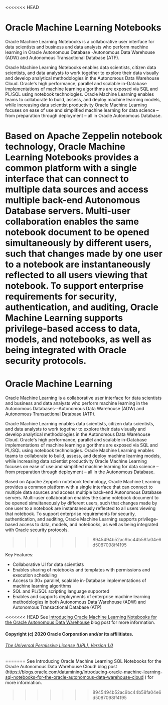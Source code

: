 <<<<<<< HEAD
# Oracle Machine Learning Notebooks
Oracle Machine Learning Notebooks is a collaborative user interface for data scientists and business and data analysts who perform machine learning in Oracle Autonomous Database -Autonomous Data Warehouse (ADW) and Autonomous Transactional Database (ATP).   

Oracle Machine Learning Notebooks enables data scientists, citizen data scientists, and data analysts to work together to explore their data visually and develop analytical methodologies in the Autonomous Data Warehouse Cloud. Oracle's high performance, parallel and scalable in-Database implementations of machine learning algorithms are exposed via SQL and PL/SQL using notebook technologies. Oracle Machine Learning enables teams to collaborate to build, assess, and deploy machine learning models, while increasing data scientist productivity Oracle Machine Learning focuses on ease of use and simplified machine learning for data science – from preparation through deployment – all in Oracle Autonomous Database.

Based on Apache Zeppelin notebook technology, Oracle Machine Learning Notebooks provides a common platform with a single interface that can connect to multiple data sources and access multiple back-end Autonomous Database servers. Multi-user collaboration enables the same notebook document to be opened simultaneously by different users, such that changes made by one user to a notebook are instantaneously reflected to all users viewing that notebook. To support enterprise requirements for security, authentication, and auditing, Oracle Machine Learning supports privilege-based access to data, models, and notebooks, as well as being integrated with Oracle security protocols.
=======
# Oracle Machine Learning
Oracle Machine Learning is a collaborative user interface for data scientists and business and data analysts who perform machine learning in the Autonomous Databases--Autonomous Data Warehouse (ADW) and Autonomous Transactional Database (ATP).   

Oracle Machine Learning enables data scientists, citizen data scientists, and data analysts to work together to explore their data visually and develop analytical methodologies in the Autonomous Data Warehouse Cloud. Oracle's high performance, parallel and scalable in-Database implementations of machine learning algorithms are exposed via SQL and PL/SQL using notebook technologies. Oracle Machine Learning enables teams to collaborate to build, assess, and deploy machine learning models, while increasing data scientist productivity Oracle Machine Learning focuses on ease of use and simplified machine learning for data science – from preparation through deployment – all in the Autonomous Database.

Based on Apache Zeppelin notebook technology, Oracle Machine Learning provides a common platform with a single interface that can connect to multiple data sources and access multiple back-end Autonomous Database servers. Multi-user collaboration enables the same notebook document to be opened simultaneously by different users, such that changes made by one user to a notebook are instantaneously reflected to all users viewing that notebook. To support enterprise requirements for security, authentication, and auditing, Oracle Machine Learning supports privilege-based access to data, models, and notebooks, as well as being integrated with Oracle security protocols.
>>>>>>> 8945494b52ac9bc44b58fa04e6d5087098ff4195


Key Features:   

* Collaborative UI for data scientists
* Enables sharing of notebooks and templates with permissions and execution scheduling 
* Access to 30+ parallel, scalable in-Database implementations of machine learning algorithms
* SQL and PL/SQL scripting language supported
* Enables and supports deployments of enterprise machine learning methodologies in both Autonomous Data Warehouse (ADW) and Autonomous Transactional Database (ATP)


<<<<<<< HEAD
 See [Introducing Oracle Machine Learning Notebooks for the Oracle Autonomous Data Warehouse](https://blogs.oracle.com/datamining/introducing-oracle-machine-learning-sql-notebooks-for-the-oracle-autonomous-data-warehouse-cloud) blog post for more information.

#### Copyright (c) 2020 Oracle Corporation and/or its affilitiates.

###### [The Universal Permissive License (UPL), Version 1.0](https://oss.oracle.com/licenses/upl/)
=======
 See Introducing Oracle Machine Learning SQL Notebooks for the Oracle Autonomous Data Warehouse Cloud! blog post (https://blogs.oracle.com/datamining/introducing-oracle-machine-learning-sql-notebooks-for-the-oracle-autonomous-data-warehouse-cloud ) for more information.  
>>>>>>> 8945494b52ac9bc44b58fa04e6d5087098ff4195
